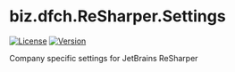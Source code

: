 # biz.dfch.ReSharper.Settings
[![License](https://img.shields.io/badge/license-Apache%20License%202.0-blue.svg)](https://github.com/dfensgmbh/biz.dfch.ReSharper.Settings/blob/master/LICENSE)
[![Version](https://img.shields.io/nuget/v/biz.dfch.ReSharper.Settings.svg)](https://www.nuget.org/packages/biz.dfch.ReSharper.Settings/)

Company specific settings for JetBrains ReSharper
